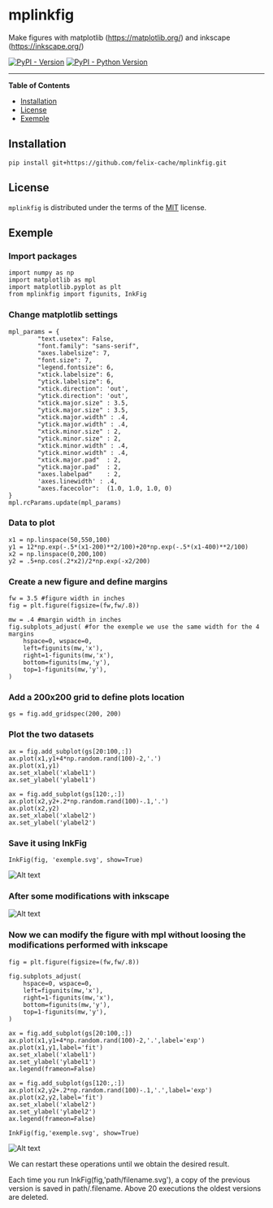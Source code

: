 # mplinkfig

Make figures with matplotlib (https://matplotlib.org/) and inkscape (https://inkscape.org/)


[![PyPI - Version](https://img.shields.io/pypi/v/mplinkfig.svg)](https://pypi.org/project/mplinkfig)
[![PyPI - Python Version](https://img.shields.io/pypi/pyversions/mplinkfig.svg)](https://pypi.org/project/mplinkfig)

-----

**Table of Contents**

- [Installation](#installation)
- [License](#license)
- [Exemple](#license)

## Installation

```console
pip install git+https://github.com/felix-cache/mplinkfig.git
```

## License

`mplinkfig` is distributed under the terms of the [MIT](https://spdx.org/licenses/MIT.html) license.


## Exemple

### Import packages
```console
import numpy as np
import matplotlib as mpl
import matplotlib.pyplot as plt
from mplinkfig import figunits, InkFig
```

### Change matplotlib settings
```console
mpl_params = {
        "text.usetex": False,
        "font.family": "sans-serif",
        "axes.labelsize": 7,
        "font.size": 7,
        "legend.fontsize": 6,
        "xtick.labelsize": 6,
        "ytick.labelsize": 6,
        "xtick.direction": 'out',
        "ytick.direction": 'out',
        "xtick.major.size" : 3.5,
        "ytick.major.size" : 3.5,
        "xtick.major.width" : .4,
        "ytick.major.width" : .4,
        "xtick.minor.size" : 2,
        "ytick.minor.size" : 2,
        "xtick.minor.width" : .4,
        "ytick.minor.width" : .4,
        "xtick.major.pad"  : 2,
        "ytick.major.pad"  : 2,
        "axes.labelpad"    : 2,
        'axes.linewidth' : .4,
        "axes.facecolor":  (1.0, 1.0, 1.0, 0)
}
mpl.rcParams.update(mpl_params)
```

### Data to plot
```console
x1 = np.linspace(50,550,100)
y1 = 12*np.exp(-.5*(x1-200)**2/100)+20*np.exp(-.5*(x1-400)**2/100)
x2 = np.linspace(0,200,100)
y2 = .5+np.cos(.2*x2)/2*np.exp(-x2/200)
```

### Create a new figure and define margins
```console
fw = 3.5 #figure width in inches
fig = plt.figure(figsize=(fw,fw/.8))

mw = .4 #margin width in inches
fig.subplots_adjust( #for the exemple we use the same width for the 4 margins
    hspace=0, wspace=0,
    left=figunits(mw,'x'),
    right=1-figunits(mw,'x'),
    bottom=figunits(mw,'y'),
    top=1-figunits(mw,'y'),
)
```

### Add a 200x200 grid to define plots location
```console
gs = fig.add_gridspec(200, 200)
```

### Plot the two datasets
```console
ax = fig.add_subplot(gs[20:100,:])
ax.plot(x1,y1+4*np.random.rand(100)-2,'.')
ax.plot(x1,y1)
ax.set_xlabel('xlabel1')
ax.set_ylabel('ylabel1')

ax = fig.add_subplot(gs[120:,:])
ax.plot(x2,y2+.2*np.random.rand(100)-.1,'.')
ax.plot(x2,y2)
ax.set_xlabel('xlabel2')
ax.set_ylabel('ylabel2')
```

### Save it using InkFig
```console
InkFig(fig, 'exemple.svg', show=True)
```
![Alt text](./tests/ex0.svg)

### After some modifications with inkscape
![Alt text](./tests/ex1.svg)

### Now we can modify the figure with mpl without loosing the modifications performed with inkscape
```console
fig = plt.figure(figsize=(fw,fw/.8))

fig.subplots_adjust(
    hspace=0, wspace=0,
    left=figunits(mw,'x'),
    right=1-figunits(mw,'x'),
    bottom=figunits(mw,'y'),
    top=1-figunits(mw,'y'),
)

ax = fig.add_subplot(gs[20:100,:])
ax.plot(x1,y1+4*np.random.rand(100)-2,'.',label='exp')
ax.plot(x1,y1,label='fit')
ax.set_xlabel('xlabel1')
ax.set_ylabel('ylabel1')
ax.legend(frameon=False)

ax = fig.add_subplot(gs[120:,:])
ax.plot(x2,y2+.2*np.random.rand(100)-.1,'.',label='exp')
ax.plot(x2,y2,label='fit')
ax.set_xlabel('xlabel2')
ax.set_ylabel('ylabel2')
ax.legend(frameon=False)

InkFig(fig,'exemple.svg', show=True)
```
![Alt text](./tests/ex2.svg)

We can restart these operations until we obtain the desired result.

Each time you run InkFig(fig,'path/filename.svg'), a copy of the previous version is saved in path/.filename. Above 20 executions the oldest versions are deleted.
